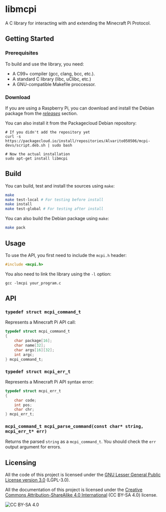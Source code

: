 # libmcpi

A C library for interacting with and extending the Minecraft Pi Protocol.

## Getting Started
### Prerequisites
To build and use the library, you need:
 + A C99+ compiler (gcc, clang, bcc, etc.).
 + A standard C library (libc, uClibc, etc.)
 + A GNU-compatible Makefile proccessor.

### Download
If you are using a Raspberry Pi, you can download and install the Debian package from the _[releases](https://github.com/MCPI-Devs/libmcpi/releases)_ section.

You can also install it from the Packagecloud Debian repository:
```shell
# If you didn't add the repository yet
curl -s https://packagecloud.io/install/repositories/Alvarito050506/mcpi-devs/script.deb.sh | sudo bash

# Now the actual installation
sudo apt-get install libmcpi
```

## Build
You can build, test and install the sources using `make`:
```bash
make
make test-local # For testing before install
make install
make test-global # For testing after install
```

You can also build the Debian package using `make`:
```bash
make pack
```

## Usage
To use the API, you first need to include the `mcpi.h` header:
```c
#include <mcpi.h>
```

You also need to link the library using the `-l` option:
```
gcc -lmcpi your_program.c
```

## API
### `typedef struct mcpi_command_t`
Represents a Minecraft Pi API call:
```c
typedef struct mcpi_command_t
{
	char package[16];
	char name[32];
	char args[16][32];
	int argc;
} mcpi_command_t;
```

### `typedef struct mcpi_err_t`
Represents a Minecraft Pi API syntax error:
```c
typedef struct mcpi_err_t
{
	char code;
	int pos;
	char chr;
} mcpi_err_t;
```

### `mcpi_command_t mcpi_parse_command(const char* string, mcpi_err_t* err)`
Returns the parsed `string` as a `mcpi_command_t`. You should check the `err` output argument for errors.

## Licensing
All the code of this project is licensed under the [GNU Lesser General Public License version 3.0](https://github.com/MCPI-Devs/libmcpi/blob/master/LICENSE) (LGPL-3.0).

All the documentation of this project is licensed under the [Creative Commons Attribution-ShareAlike 4.0 International](https://creativecommons.org/licenses/by-sa/4.0/) (CC BY-SA 4.0) license.

![CC BY-SA 4.0](https://i.creativecommons.org/l/by-sa/4.0/88x31.png)
